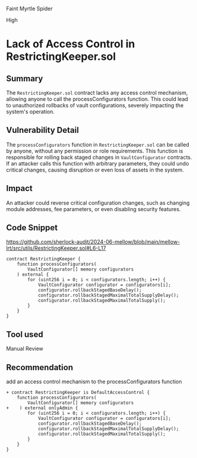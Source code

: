 Faint Myrtle Spider

High

# Lack of Access Control in RestrictingKeeper.sol

## Summary
The `RestrictingKeeper.sol` contract lacks any access control mechanism, allowing anyone to call the processConfigurators function. This could lead to unauthorized rollbacks of vault configurations, severely impacting the system's operation.

## Vulnerability Detail
The `processConfigurators` function in `RestrictingKeeper.sol` can be called by anyone, without any permission or role requirements. This function is responsible for rolling back staged changes in `VaultConfigurator` contracts. If an attacker calls this function with arbitrary parameters, they could undo critical changes, causing disruption or even loss of assets in the system.

## Impact
An attacker could reverse critical configuration changes, such as changing module addresses, fee parameters, or even disabling security features.

## Code Snippet
https://github.com/sherlock-audit/2024-06-mellow/blob/main/mellow-lrt/src/utils/RestrictingKeeper.sol#L6-L17

```solidity
contract RestrictingKeeper {
    function processConfigurators(
        VaultConfigurator[] memory configurators
    ) external {
        for (uint256 i = 0; i < configurators.length; i++) {
            VaultConfigurator configurator = configurators[i];
            configurator.rollbackStagedBaseDelay();
            configurator.rollbackStagedMaximalTotalSupplyDelay();
            configurator.rollbackStagedMaximalTotalSupply();
        }
    }
}
```

## Tool used

Manual Review

## Recommendation
add an access control mechanism to the processConfigurators function

```solidity
+ contract RestrictingKeeper is DefaultAccessControl {
    function processConfigurators(
        VaultConfigurator[] memory configurators
+    ) external onlyAdmin {
        for (uint256 i = 0; i < configurators.length; i++) {
            VaultConfigurator configurator = configurators[i];
            configurator.rollbackStagedBaseDelay();
            configurator.rollbackStagedMaximalTotalSupplyDelay();
            configurator.rollbackStagedMaximalTotalSupply();
        }
    }
}
```